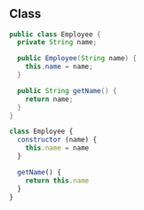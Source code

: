 #


## Class
``` Java
public class Employee {
  private String name;

  public Employee(String name) {
    this.name = name;
  }

  public String getName() {
    return name;
  }
}
```



``` Javascript
class Employee {
  constructor (name) {
    this.name = name
  }

  getName() {
    return this.name
  }
}
```

